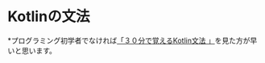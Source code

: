 # Kotlinの文法
*プログラミング初学者でなければ[「３０分で覚えるKotlin文法
」](https://qiita.com/k5n/items/cc0377b75d8537ef8a85)を見た方が早いと思います。

